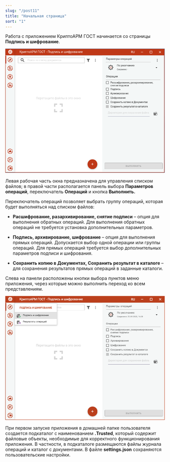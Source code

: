 ```yaml
---
slug: "/post11"
title: "Начальная страница"
sort: "1"
---
```


Работа с приложением КриптоАРМ ГОСТ начинается со страницы **Подпись и
шифрование**.

![start.png](./images/start.png "Стартовое окно приложения")

Левая рабочая часть окна предназначена для управления списком файлов; в правой
части располагается панель выбора **Параметров операций**, переключатель
**Операций** и кнопка **Выполнить.**

Переключатель операций позволяет выбрать группу операций, которая будет
выполняться над списком файлов:

-   **Расшифрование, разархивирование, снятие подписи** – опция для выполнения
    обратных операций. Для выполнения обратных операций не требуется установка
    дополнительных параметров.

-   **Подпись, архивирование, шифрование** – опция для выполнения прямых
    операций. Допускается выбор одной операции или группы операций. Для прямых
    операций требуется выбор дополнительных параметров подписи и шифрования.

-   **Сохранить копию в Документах, Сохранить результат в каталоге** – для
    сохранения результатов прямых операций в заданные каталоги.

Слева на панели расположены кнопки выбора пунктов меню приложения, через которые
можно выполнить переход ко всем представлениям.

![start-menu.png](./images/start-menu.png "Пункт меню Подпись и шифрование с подменю")

При первом запуске приложения в домашней папке пользователя создается подкаталог
с наименованием **.Trusted**, который содержит файловые объекты, необходимые для
корректного функционирования приложения. В частности, в подкаталоге размещаются
файлы журнала операций и каталог с документами. В файле **settings.json**
сохраняются пользовательские настройки.
